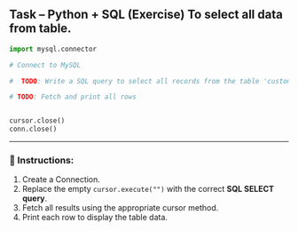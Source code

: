 
## Task – Python + SQL (Exercise) To select all data from table.

```python
import mysql.connector

# Connect to MySQL

#  TODO: Write a SQL query to select all records from the table 'customers'

# TODO: Fetch and print all rows


cursor.close()
conn.close()
```

---

### 🎯 Instructions:

1. Create a Connection.
2. Replace the empty `cursor.execute("")` with the correct **SQL SELECT query**.
3. Fetch all results using the appropriate cursor method.
4. Print each row to display the table data.

